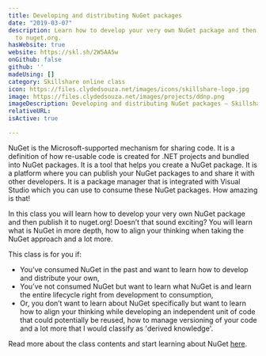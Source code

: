 ```yaml
---
title: Developing and distributing NuGet packages
date: "2019-03-07"
description: Learn how to develop your very own NuGet package and then publish it
  to nuget.org. 
hasWebsite: true
website: https://skl.sh/2W5AA5w
onGithub: false
github: ''
madeUsing: []
category: Skillshare online class
icon: https://files.clydedsouza.net/images/icons/skillshare-logo.jpg
image: https://files.clydedsouza.net/images/projects/ddnp.png
imageDescription: Developing and distributing NuGet packages – Skillshare class
relativeURL: 
isActive: true

---
```


NuGet is the Microsoft-supported mechanism for sharing code. It is a definition of how re-usable code is created for .NET projects and bundled into NuGet packages. It is a tool that helps you create a NuGet package. It is a platform where you can publish your NuGet packages to and share it with other developers. It is a package manager that is integrated with Visual Studio which you can use to consume these NuGet packages. How amazing is that!

In this class you will learn how to develop your very own NuGet package and then publish it to nuget.org! Doesn’t that sound exciting? You will learn what is NuGet in more depth, how to align your thinking when taking the NuGet approach and a lot more.

This class is for you if:
* You’ve consumed NuGet in the past and want to learn how to develop and distribute your own,
* You’ve not consumed NuGet but want to learn what NuGet is and learn the entire lifecycle right from development to consumption,
* Or, you don’t want to learn about NuGet specifically but want to learn how to align your thinking while developing an independent unit of code that could potentially be reused, how to manage versioning of your code and a lot more that I would classify as 'derived knowledge'.

Read more about the class contents and start learning about NuGet [here](https://skl.sh/2W5AA5w). 
